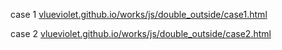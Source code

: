 case 1
[vlueviolet.github.io/works/js/double_outside/case1.html](vlueviolet.github.io/works/js/double_outside/case1.html)

case 2
[vlueviolet.github.io/works/js/double_outside/case2.html](vlueviolet.github.io/works/js/double_outside/case2.html)
